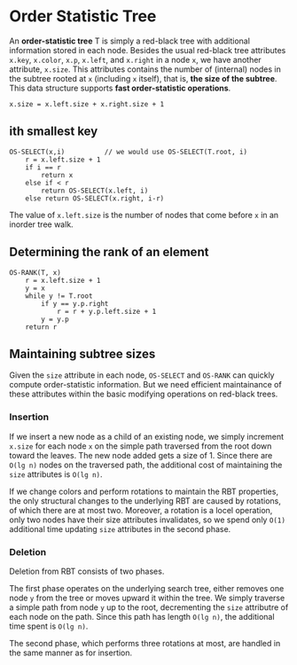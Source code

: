 # Order Statistic Tree

An **order-statistic tree** T is simply a red-black tree with additional information stored in each node. Besides the usual red-black tree attributes `x.key`, `x.color`, `x.p`, `x.left`, and `x.right` in a node `x`, we have another attribute, `x.size`. This attributes contains the number of (internal) nodes in the subtree rooted at `x` (including `x` itself), that is, **the size of the subtree**. This data structure supports **fast order-statistic operations**.

```
x.size = x.left.size + x.right.size + 1
```

## ith smallest key

```
OS-SELECT(x,i)          // we would use OS-SELECT(T.root, i)
    r = x.left.size + 1
    if i == r
        return x
    else if < r
        return OS-SELECT(x.left, i)
    else return OS-SELECT(x.right, i-r)
```

The value of `x.left.size` is the number of nodes that come before `x` in an inorder tree walk.

## Determining the rank of an element

```
OS-RANK(T, x)
    r = x.left.size + 1
    y = x
    while y != T.root
        if y == y.p.right
            r = r + y.p.left.size + 1
        y = y.p
    return r
```

## Maintaining subtree sizes

Given the `size` attribute in each node, `OS-SELECT` and `OS-RANK` can quickly compute order-statistic information. But we need efficient maintainance of these attributes within the basic modifying operations on red-black trees.

### Insertion

If we insert a new node as a child of an existing node, we simply increment `x.size` for each node `x` on the simple path traversed from the root down toward the leaves. The new node added gets a size of 1. Since there are `O(lg n)` nodes on the traversed path, the additional cost of maintaining the `size` attributes is `O(lg n)`.

If we change colors and perform rotations to maintain the RBT properties, the only structural changes to the underlying RBT are caused by rotations, of which there are at most two. Moreover, a rotation is a locel operation, only two nodes have their size attributes invalidates, so we spend only `O(1)` additional time updating `size` attributes in the second phase.

### Deletion

Deletion from RBT consists of two phases.

The first phase operates on the underlying search tree, either removes one node `y` from the tree or moves upward it within the tree. We simply traverse a simple path from node `y` up to the root, decrementing the `size` attributre of each node on the path. Since this path has length `O(lg n)`, the additional time spent is `O(lg n)`.

The second phase, which performs three rotations at most, are handled in the same manner as for insertion.
